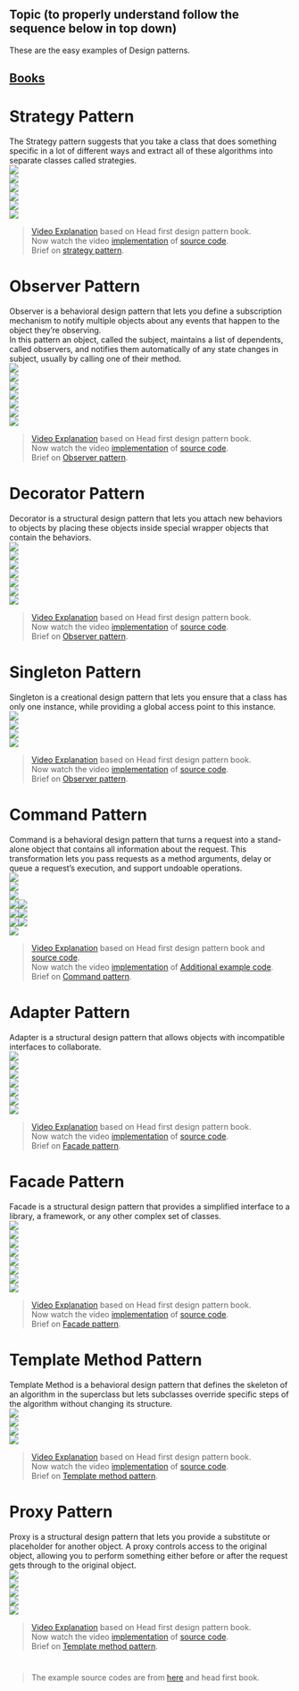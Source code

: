 ## Topic (to properly understand follow the sequence below in top down)

These are the easy examples of Design patterns.

## [Books](https://drive.google.com/drive/folders/1wKHIAbiG4EueIKT7FHnudrNN4M6SS9UD?usp=sharing)
# Strategy Pattern
The Strategy pattern suggests that you take a class that does something specific in a lot of different ways and extract all of these algorithms into separate classes called strategies.<br/>
![](images/strategy.png)<br/>
![](images/strategy1.png)<br/>
![](images/strategy2.png)<br/>
![](images/strategy3.png)<br/>
![](images/strategy4.png)<br/>
![](images/strategy5.png)
> [Video Explanation](https://youtu.be/v9ejT8FO-7I) based on Head first design pattern book.<br/> 
> Now watch the video [implementation](https://youtu.be/-NCgRD9-C6o) of [source code](https://github.com/Mashfy/DesignPattern/tree/master/src/strategy).<br/> 
> Brief on [strategy pattern](https://refactoring.guru/design-patterns/strategy).
# Observer Pattern
Observer is a behavioral design pattern that lets you define a subscription mechanism to notify multiple objects about any events that happen to the object they’re observing.<br/>
In this pattern an object, called the subject, maintains a list of dependents, called observers, and notifies them automatically of any state changes in subject, usually by calling one of their method.<br/>
![](images/observer.png)<br/>
![](images/observer1.png)<br/>
![](images/observer2.png)<br/>
![](images/observer3.png)<br/>
![](images/observer4.png)<br/>
![](images/observer5.png)<br/>
![](images/observer6.png)<br/>
> [Video Explanation](https://youtu.be/_BpmfnqjgzQ) based on Head first design pattern book.<br/> 
> Now watch the video [implementation](https://youtu.be/wiQdrH2YpT4) of [source code](https://github.com/Mashfy/DesignPattern/tree/master/src/observer).<br/> 
> Brief on [Observer pattern](https://refactoring.guru/design-patterns/observer).

# Decorator Pattern
Decorator is a structural design pattern that lets you attach new behaviors to objects by placing these objects inside special wrapper objects that contain the behaviors.<br/>
![](images/decorator.png)<br/>
![](images/decorator6.png)<br/>
![](images/decorator1.png)<br/>
![](images/decorator2.png)<br/>
![](images/decorator3.png)<br/>
![](images/decorator4.png)<br/>
![](images/decorator5.png)<br/>

> [Video Explanation](https://youtu.be/GCraGHx6gso) based on Head first design pattern book.<br/> 
> Now watch the video [implementation](https://youtu.be/j40kRwSm4VE) of [source code](https://github.com/Mashfy/DesignPattern/tree/master/src/decorator).<br/> 
> Brief on [Observer pattern](https://refactoring.guru/design-patterns/decorator).

# Singleton Pattern
Singleton is a creational design pattern that lets you ensure that a class has only one instance, while providing a global access point to this instance.<br/>
![](images/singleton.png)<br/>
![](images/singleton1.png)<br/>
![](images/singleton2.png)<br/>
![](images/singleton3.png)<br/>

> [Video Explanation](https://youtu.be/hUE_j6q0LTQ) based on Head first design pattern book.<br/> 
> Now watch the video [implementation](https://youtu.be/NZaXM67fxbs) of [source code](https://github.com/Mashfy/DesignPattern/tree/master/src/singleton).<br/> 
> Brief on [Observer pattern](https://refactoring.guru/design-patterns/singleton).

# Command Pattern
Command is a behavioral design pattern that turns a request into a stand-alone object that contains all information about the request. This transformation lets you pass requests as a method arguments, delay or queue a request’s execution, and support undoable operations.<br/>
![](images/command.png)<br/>
![](images/command1.png)<br/>
![](images/command2.png)<br/>
![](images/command3.png)![](images/command4.png)<br/>
![](images/command5.png)![](images/command6.png)<br/>
![](images/command7.png)![](images/command8.png)<br/>
![](images/command9.png)<br/>

> [Video Explanation](https://youtu.be/9qA5kw8dcSU) based on Head first design pattern book and [source code](https://github.com/Mashfy/DesignPattern/tree/master/src/command).<br/> 
> Now watch the video [implementation](https://youtu.be/7Pj5kAhVBlg) of [Additional example code](http://www.newthinktank.com/2012/09/command-design-pattern-tutorial/).<br/> 
> Brief on [Command pattern](https://refactoring.guru/design-patterns/command).
# Adapter Pattern
Adapter is a structural design pattern that allows objects with incompatible interfaces to collaborate.<br/>
![](images/adapter.png)<br/>
![](images/adapter1.png)<br/>
![](images/adapter2.png)<br/>
![](images/adapter3.png)<br/>
![](images/adapter4.png)<br/>
![](images/adapter5.png)<br/>
![](images/adapter6.png)<br/>
> [Video Explanation](https://youtu.be/2PKQtcJjYvc) based on Head first design pattern book.<br/> 
> Now watch the video [implementation](https://youtu.be/B1Y8fcYrz5o) of [source code](http://www.newthinktank.com/2012/09/adapter-design-pattern-tutorial/).<br/> 
> Brief on [Facade pattern](https://refactoring.guru/design-patterns/adapter).
# Facade Pattern
Facade is a structural design pattern that provides a simplified interface to a library, a framework, or any other complex set of classes.<br/>
![](images/facade.png)<br/>
![](images/facade1.png)<br/>
![](images/facade2.png)<br/>
![](images/facade3.png)<br/>
![](images/facade4.png)<br/>
![](images/facade5.png)<br/>
![](images/facade6.png)<br/>
![](images/facade7.png)

> [Video Explanation](https://youtu.be/K4FkHVO5iac) based on Head first design pattern book.<br/> 
> Now watch the video [implementation](https://youtu.be/B1Y8fcYrz5o) of [source code](https://github.com/Mashfy/DesignPattern/tree/master/src/facade).<br/> 
> Brief on [Facade pattern](https://refactoring.guru/design-patterns/facade).
# Template Method Pattern
Template Method is a behavioral design pattern that defines the skeleton of an algorithm in the superclass but lets subclasses override specific steps of the algorithm without changing its structure.<br/>
![](images/template.png)<br/>
![](images/template1.png)<br/>
![](images/template2.png)<br/>
![](images/template3.png)<br/>

> [Video Explanation](https://youtu.be/7ocpwK9uesw) based on Head first design pattern book.<br/> 
> Now watch the video [implementation](https://youtu.be/aR1B8MlwbRI) of [source code](https://github.com/Mashfy/DesignPattern/tree/master/src/template_method).<br/> 
> Brief on [Template method pattern](https://refactoring.guru/design-patterns/template-method).
# Proxy Pattern
Proxy is a structural design pattern that lets you provide a substitute or placeholder for another object. A proxy controls access to the original object, allowing you to perform something either before or after the request gets through to the original object.<br/>
![](images/proxy.png)<br/>
![](images/proxy1.png)<br/>
![](images/proxy2.png)<br/>
![](images/proxy3.png)<br/>
![](images/proxy4.png)<br/>

> [Video Explanation](https://youtu.be/NwaabHqPHeM) based on Head first design pattern book.<br/> 
> Now watch the video [implementation](https://youtu.be/cHg5bWW4nUI) of [source code](https://github.com/Mashfy/DesignPattern/tree/master/src/proxy).<br/> 
> Brief on [Template method pattern](https://refactoring.guru/design-patterns/proxy).
#
> The example source codes are from [here](https://www.youtube.com/channel/UCwRXb5dUK4cvsHbx-rGzSgw) and head first book.